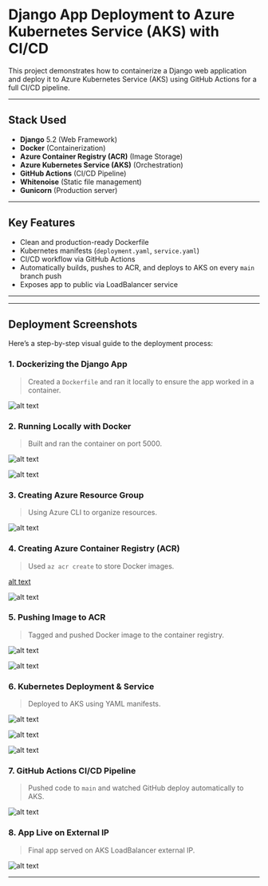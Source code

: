# Django App Deployment to Azure Kubernetes Service (AKS) with CI/CD 

This project demonstrates how to containerize a Django web application and deploy it to Azure Kubernetes Service (AKS) using GitHub Actions for a full CI/CD pipeline.

---

## Stack Used

- **Django** 5.2 (Web Framework)
- **Docker** (Containerization)
- **Azure Container Registry (ACR)** (Image Storage)
- **Azure Kubernetes Service (AKS)** (Orchestration)
- **GitHub Actions** (CI/CD Pipeline)
- **Whitenoise** (Static file management)
- **Gunicorn** (Production server)

---

## Key Features

- Clean and production-ready Dockerfile
- Kubernetes manifests (`deployment.yaml`, `service.yaml`)
- CI/CD workflow via GitHub Actions
- Automatically builds, pushes to ACR, and deploys to AKS on every `main` branch push
- Exposes app to public via LoadBalancer service

---

---

## Deployment Screenshots

Here’s a step-by-step visual guide to the deployment process:

### 1. Dockerizing the Django App
> Created a `Dockerfile` and ran it locally to ensure the app worked in a container.

![alt text](<Screenshot 2025-06-08 134349.png>)

### 2. Running Locally with Docker
> Built and ran the container on port 5000.

![alt text](<Screenshot 2025-06-08 134614.png>)

![alt text](<Screenshot 2025-06-08 135623.png>)

### 3. Creating Azure Resource Group
> Using Azure CLI to organize resources.

![alt text](<Screenshot 2025-06-08 140252.png>)

### 4. Creating Azure Container Registry (ACR)
> Used `az acr create` to store Docker images.

[alt text](<Screenshot 2025-06-08 142549.png>)

![alt text](<Screenshot 2025-06-08 142744.png>)

### 5. Pushing Image to ACR
> Tagged and pushed Docker image to the container registry.

![alt text](<Screenshot 2025-06-08 150548.png>)

![alt text](<Screenshot 2025-06-08 150915.png>)

### 6. Kubernetes Deployment & Service
> Deployed to AKS using YAML manifests.

![alt text](image.png)

![alt text](image-1.png)

![alt text](<Screenshot 2025-06-08 160348.png>)

### 7. GitHub Actions CI/CD Pipeline
> Pushed code to `main` and watched GitHub deploy automatically to AKS.

![alt text](image-2.png)

### 8. App Live on External IP
> Final app served on AKS LoadBalancer external IP.

![alt text](<Screenshot 2025-06-08 165450.png>)

---


